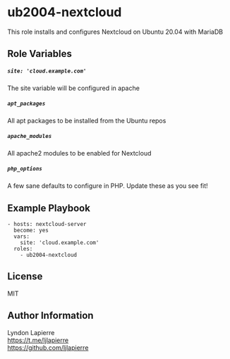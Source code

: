 ub2004-nextcloud
=========

This role installs and configures Nextcloud on Ubuntu 20.04 with MariaDB

Role Variables
--------------

##### ```site: 'cloud.example.com'```
The site variable will be configured in apache

##### ```apt_packages```
All apt packages to be installed from the Ubuntu repos

##### ```apache_modules```
All apache2 modules to be enabled for Nextcloud

##### ```php_options```
A few sane defaults to configure in PHP. Update these as you see fit!

Example Playbook
----------------

    - hosts: nextcloud-server
      become: yes
      vars:
        site: 'cloud.example.com'
      roles:
        - ub2004-nextcloud

License
-------

MIT

Author Information
------------------

Lyndon Lapierre  
https://t.me/ljlapierre  
https://github.com/ljlapierre
